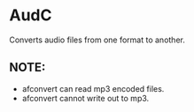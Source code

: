 # AudC
Converts audio files from one format to another.

## NOTE:
- afconvert can read mp3 encoded files.
- afconvert cannot write out to mp3.
